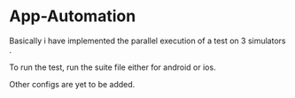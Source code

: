 # App-Automation
Basically i have implemented the parallel execution of a test on 3 simulators . 

To run the test, run the suite file either for android or ios. 

Other configs are yet to be added.
